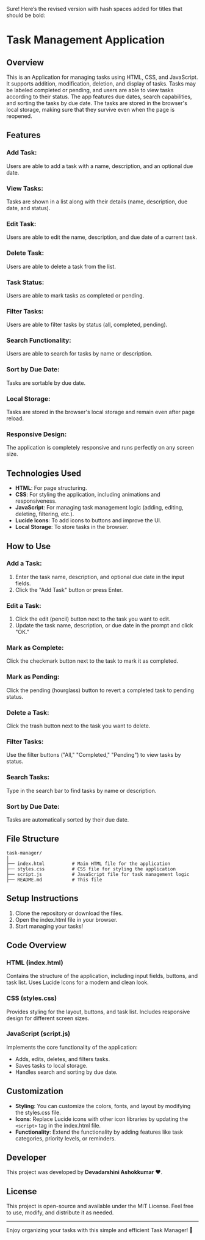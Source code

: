 Sure! Here’s the revised version with hash spaces added for titles that should be bold:

# Task Management Application

## Overview
This is an Application for managing tasks using HTML, CSS, and JavaScript. It supports addition, modification, deletion, and display of tasks. Tasks may be labeled completed or pending, and users are able to view tasks according to their status. The app features due dates, search capabilities, and sorting the tasks by due date. The tasks are stored in the browser's local storage, making sure that they survive even when the page is reopened.

## Features

### **Add Task:**
Users are able to add a task with a name, description, and an optional due date.

### **View Tasks:**
Tasks are shown in a list along with their details (name, description, due date, and status).

### **Edit Task:**
Users are able to edit the name, description, and due date of a current task.

### **Delete Task:**
Users are able to delete a task from the list.

### **Task Status:**
Users are able to mark tasks as completed or pending.

### **Filter Tasks:**
Users are able to filter tasks by status (all, completed, pending).

### **Search Functionality:**
Users are able to search for tasks by name or description.

### **Sort by Due Date:**
Tasks are sortable by due date.

### **Local Storage:**
Tasks are stored in the browser's local storage and remain even after page reload.

### **Responsive Design:**
The application is completely responsive and runs perfectly on any screen size.

## Technologies Used
- **HTML**: For page structuring.
- **CSS**: For styling the application, including animations and responsiveness.
- **JavaScript**: For managing task management logic (adding, editing, deleting, filtering, etc.).
- **Lucide Icons**: To add icons to buttons and improve the UI.
- **Local Storage**: To store tasks in the browser.

## How to Use

### **Add a Task:**
1. Enter the task name, description, and optional due date in the input fields.
2. Click the "Add Task" button or press Enter.

### **Edit a Task:**
1. Click the edit (pencil) button next to the task you want to edit.
2. Update the task name, description, or due date in the prompt and click "OK."

### **Mark as Complete:**
Click the checkmark button next to the task to mark it as completed.

### **Mark as Pending:**
Click the pending (hourglass) button to revert a completed task to pending status.

### **Delete a Task:**
Click the trash button next to the task you want to delete.

### **Filter Tasks:**
Use the filter buttons ("All," "Completed," "Pending") to view tasks by status.

### **Search Tasks:**
Type in the search bar to find tasks by name or description.

### **Sort by Due Date:**
Tasks are automatically sorted by their due date.

## File Structure
```
task-manager/
│
├── index.html          # Main HTML file for the application
├── styles.css          # CSS file for styling the application
├── script.js           # JavaScript file for task management logic
├── README.md           # This file
```

## Setup Instructions
1. Clone the repository or download the files.
2. Open the index.html file in your browser.
3. Start managing your tasks!

## Code Overview

### **HTML (index.html)**
Contains the structure of the application, including input fields, buttons, and task list. Uses Lucide Icons for a modern and clean look.

### **CSS (styles.css)**
Provides styling for the layout, buttons, and task list. Includes responsive design for different screen sizes.

### **JavaScript (script.js)**
Implements the core functionality of the application:
- Adds, edits, deletes, and filters tasks.
- Saves tasks to local storage.
- Handles search and sorting by due date.

## Customization
- **Styling**: You can customize the colors, fonts, and layout by modifying the styles.css file.
- **Icons**: Replace Lucide icons with other icon libraries by updating the `<script>` tag in the index.html file.
- **Functionality**: Extend the functionality by adding features like task categories, priority levels, or reminders.

## Developer
This project was developed by **Devadarshini Ashokkumar** ❤️.

## License
This project is open-source and available under the MIT License. Feel free to use, modify, and distribute it as needed.

---

Enjoy organizing your tasks with this simple and efficient Task Manager! 🚀
